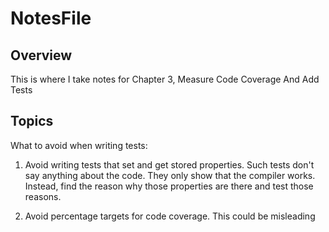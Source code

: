 # NotesFile



## Overview
This is where I take notes for Chapter 3, Measure Code Coverage And Add Tests

## Topics
What to avoid when writing tests: 

1. Avoid writing tests that set and get stored properties. Such tests don't say anything about the code. They only show that the compiler works. Instead, find the
    reason why those properties are there and test those reasons. 

2. Avoid percentage targets for code coverage. This could be misleading 
